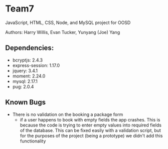 # Team7
JavaScript, HTML, CSS, Node, and MySQL project for OOSD

Authors: Harry Willis, Evan Tucker, Yunyang (Joe) Yang

## Dependencies:

- bcryptjs: 2.4.3
- express-session: 1.17.0
- jquery: 3.4.1
- moment: 2.24.0
- mysql: 2.17.1
- pug: 2.0.4

## Known Bugs
- There is no validation on the booking a package form
  - if a user happens to book with empty fields the app crashes. This is because the code is trying to enter empty values into required fields of the database. This can be fixed easily with a validation script, but for the purposes of the project (being a prototype) we didn't add this functionality

